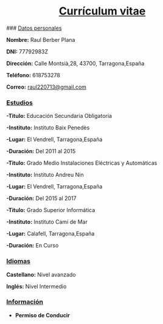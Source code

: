 <center> <h1> <u>Currículum vitae </u></h1></center>
### <u>Datos personales</u>

**Nombre:** Raul Berber Plana

**DNI:** 77792983Z

**Dirección:** Calle Montsià,28, 43700, Tarragona,España

**Teléfono:** 618753278

**Correo:**   raul220713@gmail.com

### <u>Estudios</u>

**-Titulo:** Educación Secundaria Obligatoria

**-Instituto:** Instituto Baix Penedès

**-Lugar:** El Vendrell, Tarragona,España

**-Duración:** Del 2011 al 2015

**-Titulo:** Grado Medio Instalaciones Eléctricas y Automáticas

**-Instituto:** Instituto Andreu Nin

**-Lugar:** El Vendrell, Tarragona,España

**-Duración:** Del 2015 al 2017

**-Titulo:** Grado Superior Informática

**-Instituto:** Instituto Camí de Mar

**-Lugar:** Calafell, Tarragona,España

**-Duración:** En Curso

###  <u>Idiomas</u>  

**Castellano:** Nivel avanzado

**Inglés:** Nivel Intermedio

###  <u>Información</u>

+ **Permiso de Conducir**